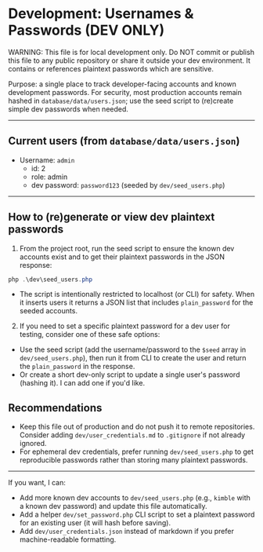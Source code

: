 # Development: Usernames & Passwords (DEV ONLY)

WARNING: This file is for local development only. Do NOT commit or publish this file to any public repository or share it outside your dev environment. It contains or references plaintext passwords which are sensitive.

Purpose: a single place to track developer-facing accounts and known development passwords. For security, most production accounts remain hashed in `database/data/users.json`; use the seed script to (re)create simple dev passwords when needed.

---

## Current users (from `database/data/users.json`)

- Username: `admin`  
  - id: 2  
  - role: admin  
  - dev password: `password123` (seeded by `dev/seed_users.php`)

---

## How to (re)generate or view dev plaintext passwords

1. From the project root, run the seed script to ensure the known dev accounts exist and to get their plaintext passwords in the JSON response:

```powershell
php .\dev\seed_users.php
```

- The script is intentionally restricted to localhost (or CLI) for safety. When it inserts users it returns a JSON list that includes `plain_password` for the seeded accounts.

2. If you need to set a specific plaintext password for a dev user for testing, consider one of these safe options:
- Use the seed script (add the username/password to the `$seed` array in `dev/seed_users.php`), then run it from CLI to create the user and return the `plain_password` in the response.
- Or create a short dev-only script to update a single user's password (hashing it). I can add one if you'd like.

## Recommendations

- Keep this file out of production and do not push it to remote repositories. Consider adding `dev/user_credentials.md` to `.gitignore` if not already ignored.
- For ephemeral dev credentials, prefer running `dev/seed_users.php` to get reproducible passwords rather than storing many plaintext passwords.

---

If you want, I can:
- Add more known dev accounts to `dev/seed_users.php` (e.g., `kimble` with a known dev password) and update this file automatically.
- Add a helper `dev/set_password.php` CLI script to set a plaintext password for an existing user (it will hash before saving).
- Add `dev/user_credentials.json` instead of markdown if you prefer machine-readable formatting.
